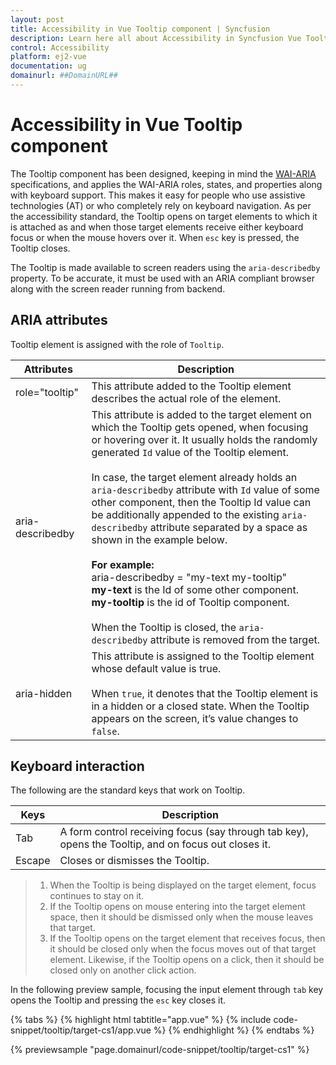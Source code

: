 ```yaml
---
layout: post
title: Accessibility in Vue Tooltip component | Syncfusion
description: Learn here all about Accessibility in Syncfusion Vue Tooltip component of Syncfusion Essential JS 2 and more.
control: Accessibility 
platform: ej2-vue
documentation: ug
domainurl: ##DomainURL##
---
```


# Accessibility in Vue Tooltip component

The Tooltip component has been designed, keeping in mind the [WAI-ARIA](http://www.w3.org/WAI/PF/aria-practices/) specifications, and applies the WAI-ARIA roles, states, and properties along with keyboard support. This makes it easy for people who use assistive technologies (AT) or who completely rely on keyboard navigation. As per the accessibility standard, the Tooltip opens on target elements to which it is attached as and when those target elements receive either keyboard focus or when the mouse hovers over it. When `esc` key is pressed, the Tooltip closes.
 
The Tooltip is made available to screen readers using the `aria-describedby` property. To be accurate, it must be used with an ARIA compliant
browser along with the screen reader running from backend.

## ARIA attributes

Tooltip element is assigned with the role of `Tooltip`.

| Attributes | Description |
| --- | --- |
| role="tooltip" | This attribute  added to the Tooltip element describes the actual role of the element. |
| aria-describedby | This attribute is added to the target element on which the Tooltip gets opened, when focusing or hovering over it. It usually holds the randomly generated `Id` value of the Tooltip element. <br /> <br />In case, the target element already holds an `aria-describedby` attribute with `Id` value of some other component, then the Tooltip Id value can be additionally appended to the existing `aria-describedby` attribute separated by a space as shown in the example below.<br /><br /> **For example:** <br /> aria-describedby = "my-text my-tooltip" <br /> **my-text** is the Id of some other component.<br /> **my-tooltip** is the id of Tooltip component. <br /><br/> When the Tooltip is closed, the `aria-describedby` attribute is  removed from the target. |
| aria-hidden | This attribute is assigned to the Tooltip element whose default value is true. <br /><br /> When `true`, it denotes that the Tooltip element is in a hidden or a closed state. When the Tooltip appears on the screen, it’s value changes to `false`.|

## Keyboard interaction

The following are the standard keys that work on Tooltip.

|  Keys | Description |
| --- | --- |
| Tab | A form control receiving focus (say through tab key), opens the Tooltip, and on focus out closes it. |
| Escape | Closes or dismisses the Tooltip. |

> 1. When the Tooltip is being displayed on the target element, focus continues to stay on it.
> 2. If the Tooltip opens on mouse entering into the target element space, then it should be dismissed only when the mouse leaves that target.
> 3. If the Tooltip opens on the target element that receives focus, then it should be closed only when the focus moves out of that target element.
 Likewise, if the Tooltip opens on a click, then it should be closed only on another click action.

In the following preview sample, focusing the input element through `tab` key opens the Tooltip and  pressing the `esc` key closes it.

{% tabs %}
{% highlight html tabtitle="app.vue" %}
{% include code-snippet/tooltip/target-cs1/app.vue %}
{% endhighlight %}
{% endtabs %}
        
{% previewsample "page.domainurl/code-snippet/tooltip/target-cs1" %}
